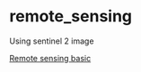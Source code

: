 # remote_sensing
Using sentinel 2 image

[Remote sensing basic](https://remotesensingbasics.netlify.app)
